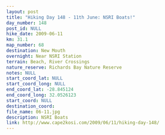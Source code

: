 ```yaml
---
layout: post
title: "Hiking Day 148 - 11th June: NSRI Boats!"
day_number: 148
post_id: NULL
hike_date: 2009-06-11
km: 31.1
map_number: 68
destination: New Mouth
overnight: Near NSRI Station
terrain: Beach, River Crossings
nature_reserve: Richards Bay Nature Reserve
notes: NULL
start_coord_lat: NULL
start_coord_long: NULL
end_coord_lat: -28.845124
end_coord_long: 32.0526123
start_coord: NULL
destination_coord: 
file_name: 06-11.jpg
description: NSRI Boats
link: http://www.cape2kosi.com/2009/06/11/hiking-day-148/
---
```

